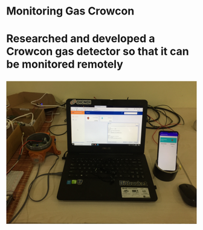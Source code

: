 # Monitoring Gas Crowcon
# <p> Researched and developed a Crowcon gas detector so that it can be monitored remotely </p>

![alt text](https://github.com/handihanafi/Monitoring/blob/main/monitoringGas_Crowcon.JPG)
